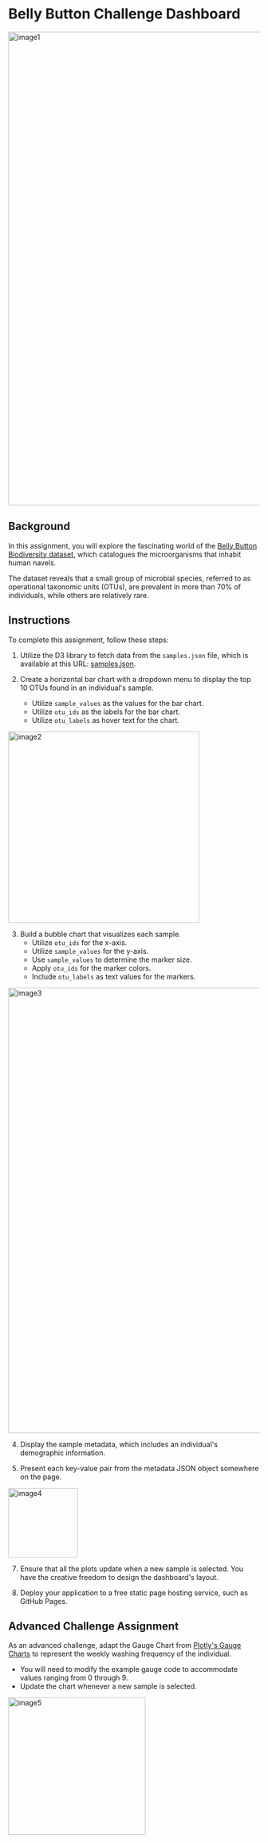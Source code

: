# Belly Button Challenge Dashboard

<img width="948" alt="image1" src="https://github.com/RahiemBrooks/JSON_Belly_Button_Challenge/assets/135518113/d7a21e8c-597f-4d5f-bcb4-81c20db32f10">


## Background
In this assignment, you will explore the fascinating world of the [Belly Button Biodiversity dataset](http://robdunnlab.com/projects/belly-button-biodiversity/), which catalogues the microorganisms that inhabit human navels.

The dataset reveals that a small group of microbial species, referred to as operational taxonomic units (OTUs), are prevalent in more than 70% of individuals, while others are relatively rare.

## Instructions
To complete this assignment, follow these steps:

1. Utilize the D3 library to fetch data from the `samples.json` file, which is available at this URL: [samples.json](https://2u-data-curriculum-team.s3.amazonaws.com/dataviz-classroom/v1.1/14-Interactive-Web-Visualizations/02-Homework/samples.json).

2. Create a horizontal bar chart with a dropdown menu to display the top 10 OTUs found in an individual's sample.
    - Utilize `sample_values` as the values for the bar chart.
    - Utilize `otu_ids` as the labels for the bar chart.
    - Utilize `otu_labels` as hover text for the chart.
      
<img width="383" alt="image2" src="https://github.com/RahiemBrooks/JSON_Belly_Button_Challenge/assets/135518113/f0627af2-f639-455f-a081-6e04dbf71b74">

3. Build a bubble chart that visualizes each sample.
    - Utilize `otu_ids` for the x-axis.
    - Utilize `sample_values` for the y-axis.
    - Use `sample_values` to determine the marker size.
    - Apply `otu_ids` for the marker colors.
    - Include `otu_labels` as text values for the markers.
  
<img width="891" alt="image3" src="https://github.com/RahiemBrooks/JSON_Belly_Button_Challenge/assets/135518113/7b170da1-9161-4e45-998a-230b4f8d7ca8">

4. Display the sample metadata, which includes an individual's demographic information.

5. Present each key-value pair from the metadata JSON object somewhere on the page.
   
<img width="139" alt="image4" src="https://github.com/RahiemBrooks/JSON_Belly_Button_Challenge/assets/135518113/fbe6e9f6-11d6-4c1a-80b9-f05c92fd622f">

7. Ensure that all the plots update when a new sample is selected. You have the creative freedom to design the dashboard's layout.

8. Deploy your application to a free static page hosting service, such as GitHub Pages.

## Advanced Challenge Assignment
As an advanced challenge, adapt the Gauge Chart from [Plotly's Gauge Charts](https://plotly.com/javascript/gauge-charts/) to represent the weekly washing frequency of the individual.
- You will need to modify the example gauge code to accommodate values ranging from 0 through 9.
- Update the chart whenever a new sample is selected.

<img width="275" alt="image5" src="https://github.com/RahiemBrooks/JSON_Belly_Button_Challenge/assets/135518113/7a8f5343-93d3-4cbd-862b-2fd693720167">


